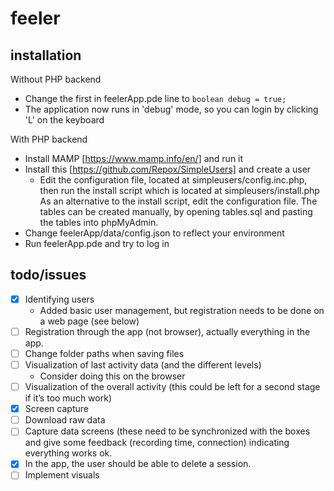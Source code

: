 # feeler

## installation

Without PHP backend
- Change the first in feelerApp.pde line to ```boolean debug = true;```
- The application now runs in 'debug' mode, so you can login by clicking 'L' on the keyboard

With PHP backend
- Install MAMP [https://www.mamp.info/en/] and run it
- Install this [https://github.com/Repox/SimpleUsers] and create a user
  - Edit the configuration file, located at simpleusers/config.inc.php, then run the install script which is located at simpleusers/install.php As an alternative to the install script, edit the configuration file. The tables can be created manually, by opening tables.sql and pasting the tables into phpMyAdmin.
- Change feelerApp/data/config.json to reflect your environment
- Run feelerApp.pde and try to log in

## todo/issues
- [x] Identifying users
  - Added basic user management, but registration needs to be done on a web page (see below)
- [ ] Registration through the app (not browser), actually everything in the app.
- [ ] Change folder paths when saving files
- [ ] Visualization of last activity data (and the different levels)
  - Consider doing this on the browser
- [ ] Visualization of the overall activity (this could be left for a second stage if it’s too much work)
- [x] Screen capture
- [ ] Download raw data
- [ ] Capture data screens (these need to be synchronized with the boxes and give some feedback (recording time, connection) indicating everything works ok.
- [x] In the app, the user should be able to delete a session.
- [ ] Implement visuals